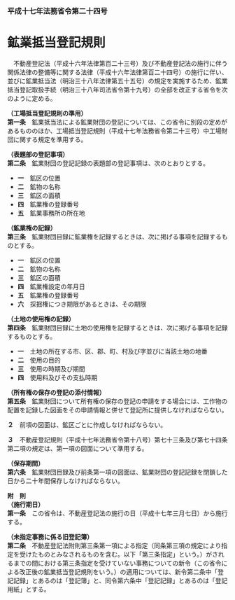 ### 平成十七年法務省令第二十四号  
# 鉱業抵当登記規則  
　不動産登記法（平成十六年法律第百二十三号）及び不動産登記法の施行に伴う関係法律の整備等に関する法律（平成十六年法律第百二十四号）の施行に伴い、並びに鉱業抵当法（明治三十八年法律第五十五号）の規定を実施するため、鉱業抵当登記取扱手続（明治三十八年司法省令第十九号）の全部を改正する省令を次のように定める。  
  
**（工場抵当登記規則の準用）**  
**第一条**　鉱業抵当法による鉱業財団の登記については、この省令に別段の定めがあるもののほか、工場抵当登記規則（平成十七年法務省令第二十三号）中工場財団に関する規定を準用する。  
  
**（表題部の登記事項）**  
**第二条**　鉱業財団の登記記録の表題部の登記事項は、次のとおりとする。  
* **一**　鉱区の位置  
* **二**　鉱物の名称  
* **三**　鉱区の面積  
* **四**　鉱業権の登録番号  
* **五**　鉱業事務所の所在地  
  
**（鉱業権の記録）**  
**第三条**　鉱業財団目録に鉱業権を記録するときは、次に掲げる事項を記録するものとする。  
* **一**　鉱区の位置  
* **二**　鉱物の名称  
* **三**　鉱区の面積  
* **四**　鉱業権設定の年月日  
* **五**　鉱業権の登録番号  
* **六**　採掘権につき期限があるときは、その期限  
  
**（土地の使用権の記録）**  
**第四条**　鉱業財団目録に土地の使用権を記録するときは、次に掲げる事項を記録するものとする。  
* **一**　土地の所在する市、区、郡、町、村及び字並びに当該土地の地番  
* **二**　使用の目的  
* **三**　使用の時期及び期間  
* **四**　使用料及びその支払時期  
  
**（所有権の保存の登記の添付情報）**  
**第五条**　鉱業財団について所有権の保存の登記の申請をする場合には、工作物の配置を記録した図面をその申請情報と併せて登記所に提供しなければならない。  
  
**２**　前項の図面は、鉱区ごとに作成しなければならない。  
  
**３**　不動産登記規則（平成十七年法務省令第十八号）第七十三条及び第七十四条第二項の規定は、第一項の図面について準用する。  
  
**（保存期間）**  
**第六条**　鉱業財団目録及び前条第一項の図面は、鉱業財団の登記記録を閉鎖した日から二十年間保存しなければならない。  
  
**附　則**  
**（施行期日）**  
**第一条**　この省令は、不動産登記法の施行の日（平成十七年三月七日）から施行する。  
  
**（未指定事務に係る旧登記簿）**  
**第二条**　不動産登記法附則第三条第一項による指定（同条第三項の規定により指定を受けたものとみなされるものを含む。以下「第三条指定」という。）がされるまでの間における第三条指定を受けていない事務についての新令（この省令による改正後の鉱業抵当登記規則をいう。）の適用については、新令第二条中「登記記録」とあるのは「登記簿」と、同令第六条中「登記記録」とあるのは「登記用紙」とする。  
  
